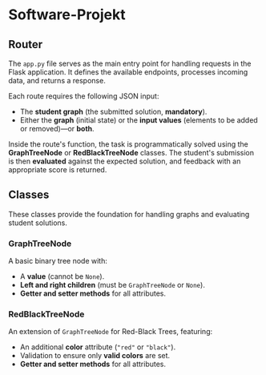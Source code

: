 # Software-Projekt  

## Router  

The `app.py` file serves as the main entry point for handling requests in the Flask application. It defines the available endpoints, processes incoming data, and returns a response.  

Each route requires the following JSON input:  
- The **student graph** (the submitted solution, **mandatory**).  
- Either the **graph** (initial state) or the **input values** (elements to be added or removed)—or **both**.  

Inside the route's function, the task is programmatically solved using the **GraphTreeNode** or **RedBlackTreeNode** classes. The student's submission is then **evaluated** against the expected solution, and feedback with an appropriate score is returned.  

## Classes  

These classes provide the foundation for handling graphs and evaluating student solutions.  

### **GraphTreeNode**  
A basic binary tree node with:  
- A **value** (cannot be `None`).  
- **Left and right children** (must be `GraphTreeNode` or `None`).  
- **Getter and setter methods** for all attributes.  

### **RedBlackTreeNode**  
An extension of `GraphTreeNode` for Red-Black Trees, featuring:  
- An additional **color** attribute (`"red"` or `"black"`).  
- Validation to ensure only **valid colors** are set.  
- **Getter and setter methods** for all attributes.  
